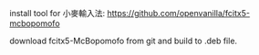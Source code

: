 install tool for 小麥輸入法:
https://github.com/openvanilla/fcitx5-mcbopomofo

download fcitx5-McBopomofo from git and build to .deb file.

